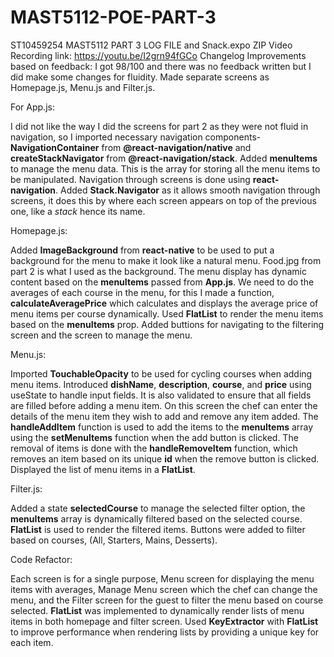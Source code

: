 # MAST5112-POE-PART-3
ST10459254 MAST5112 PART 3 LOG FILE and Snack.expo ZIP
Video Recording link: https://youtu.be/I2grn94fGCo
Changelog
Improvements based on feedback:
I got 98/100 and there was no feedback written but I did make some changes for fluidity. Made separate screens as Homepage.js, Menu.js and Filter.js.

For App.js:

I did not like the way I did the screens for part 2 as they were not fluid in navigation, so I imported necessary navigation components- **NavigationContainer** from **@react-navigation/native** and **createStackNavigator** from **@react-navigation/stack**.
Added **menuItems** to manage the menu data. This is the array for storing all the menu items to be manipulated.
Navigation through screens is done using **react-navigation**.
Added **Stack.Navigator** as it allows smooth navigation through screens, it does this by where each screen appears on top of the previous one, like a *stack* hence its name.

Homepage.js:

Added **ImageBackground** from **react-native** to be used to put a background for the menu to make it look like a natural menu. Food.jpg from part 2 is what I used as the background.
The menu display has dynamic content based on the **menuItems** passed from **App.js**.
We need to do the averages of each course in the menu, for this I made a function, **calculateAveragePrice** which calculates and displays the average price of menu items per course dynamically.
Used **FlatList** to render the menu items based on the **menuItems** prop.
Added buttions for navigating to the filtering screen and the screen to manage the menu.

Menu.js:

Imported **TouchableOpacity** to be used for cycling courses when adding menu items.
Introduced **dishName**, **description**, **course**, and **price** using useState to handle input fields. It is also validated to ensure that all fields are filled before adding a menu item.
On this screen the chef can enter the details of the menu item they wish to add and remove any item added. The **handleAddItem** function is used to add the items to the **menuItems** array using the **setMenuItems** function when the add button is clicked. The removal of items is done with the **handleRemoveItem** function, which removes an item based on its unique **id** when the remove button is clicked. Displayed the list of menu items in a **FlatList**.

Filter.js:

Added a state **selectedCourse** to manage the selected filter option, the **menuItems** array is dynamically filtered based on the selected course. **FlatList** is used to render the filtered items. Buttons were added to filter based on courses, (All, Starters, Mains, Desserts).

Code Refactor:

Each screen is for a single purpose, Menu screen for displaying the menu items with averages, Manage Menu screen which the chef can change the menu, and the Filter screen for the guest to filter the menu based on course selected.
**FlatList** was implemented to dynamically render lists of menu items in both homepage and filter screen.
Used **KeyExtractor** with **FlatList** to improve performance when rendering lists by providing a unique key for each item. 
